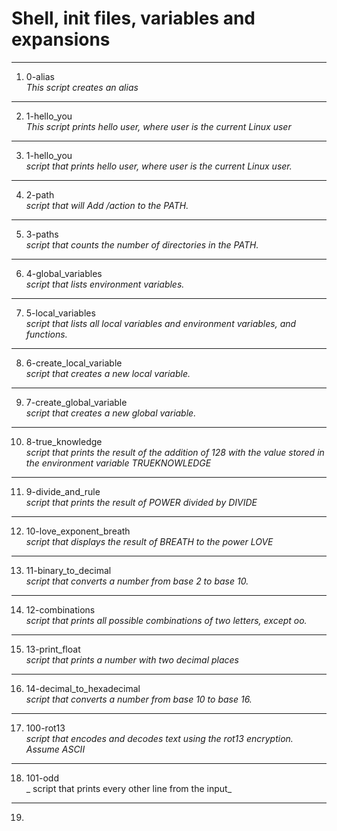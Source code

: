 # Shell, init files, variables and expansions
---
1. 0-alias </br>
_This script creates an alias_
---
2. 1-hello_you </br>
_This script prints hello user, where user is the current Linux user_
---
3. 1-hello_you </br>
_script that prints hello user, where user is the current Linux user._
---
4. 2-path </br>
_script that will Add /action to the PATH._
---
5. 3-paths </br>
_script that counts the number of directories in the PATH._
---
6. 4-global_variables </br>
_script that lists environment variables._
---
7. 5-local_variables </br>
_script that lists all local variables and environment variables, and functions._
---
8. 6-create_local_variable </br>
_script that creates a new local variable._
---
9. 7-create_global_variable </br>
_script that creates a new global variable._
---
10. 8-true_knowledge </br>
_script that prints the result of the addition of 128 with the value stored in the environment variable TRUEKNOWLEDGE_
---
11. 9-divide_and_rule </br>
_script that prints the result of POWER divided by DIVIDE_
---
12. 10-love_exponent_breath </br>
_script that displays the result of BREATH to the power LOVE_
---
13. 11-binary_to_decimal </br>
_script that converts a number from base 2 to base 10._
---
14. 12-combinations </br>
_script that prints all possible combinations of two letters, except oo._
---
15. 13-print_float </br>
_script that prints a number with two decimal places_
---
16. 14-decimal_to_hexadecimal </br>
_script that converts a number from base 10 to base 16._
---
17. 100-rot13 </br>
_script that encodes and decodes text using the rot13 encryption. Assume ASCII_
---
18. 101-odd </br>
_ script that prints every other line from the input_
---
19.   
